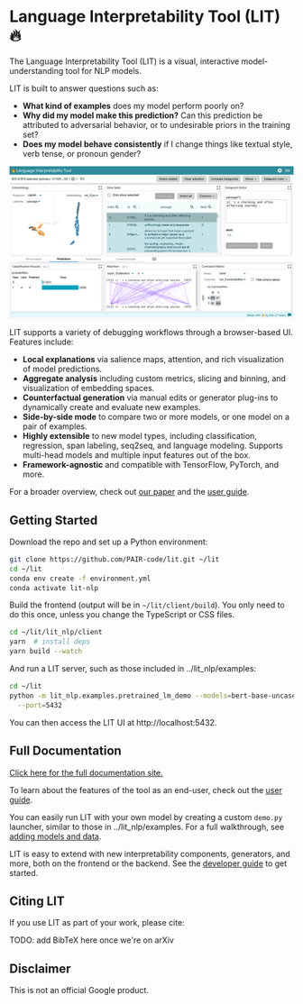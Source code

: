 # Language Interpretability Tool (LIT) :fire:

The Language Interpretability Tool (LIT) is a visual, interactive
model-understanding tool for NLP models.

LIT is built to answer questions such as:

*   **What kind of examples** does my model perform poorly on?
*   **Why did my model make this prediction?** Can this prediction be attributed
    to adversarial behavior, or to undesirable priors in the training set?
*   **Does my model behave consistently** if I change things like textual style,
    verb tense, or pronoun gender?

![Example of LIT UI](docs/images/figure-1.png)

LIT supports a variety of debugging workflows through a browser-based UI.
Features include:

*   **Local explanations** via salience maps, attention, and rich visualization
    of model predictions.
*   **Aggregate analysis** including custom metrics, slicing and binning, and
    visualization of embedding spaces.
*   **Counterfactual generation** via manual edits or generator plug-ins to
    dynamically create and evaluate new examples.
*   **Side-by-side mode** to compare two or more models, or one model on a pair
    of examples.
*   **Highly extensible** to new model types, including classification,
    regression, span labeling, seq2seq, and language modeling. Supports
    multi-head models and multiple input features out of the box.
*   **Framework-agnostic** and compatible with TensorFlow, PyTorch, and more.

For a broader overview, check out [our paper](TBD) and the
[user guide](docs/user_guide.md).

## Getting Started

Download the repo and set up a Python environment:

```sh
git clone https://github.com/PAIR-code/lit.git ~/lit
cd ~/lit
conda env create -f environment.yml
conda activate lit-nlp
```

Build the frontend (output will be in `~/lit/client/build`). You only need to do
this once, unless you change the TypeScript or CSS files.

```sh
cd ~/lit/lit_nlp/client
yarn  # install deps
yarn build --watch
```

And run a LIT server, such as those included in
../lit_nlp/examples:

```sh
cd ~/lit
python -m lit_nlp.examples.pretrained_lm_demo --models=bert-base-uncased \
  --port=5432
```

You can then access the LIT UI at http://localhost:5432.

## Full Documentation

[Click here for the full documentation site.](docs/index.md)

To learn about the features of the tool as an end-user, check out the
[user guide](docs/user_guide.md).

You can easily run LIT with your own model by creating a custom `demo.py`
launcher, similar to those in ../lit_nlp/examples. For a full
walkthrough, see
[adding models and data](docs/python_api.md#adding-models-and-data).


LIT is easy to extend with new interpretability components, generators, and
more, both on the frontend or the backend. See the
[developer guide](docs/development.md) to get started.

## Citing LIT

If you use LIT as part of your work, please cite:

TODO: add BibTeX here once we're on arXiv

## Disclaimer

This is not an official Google product.
